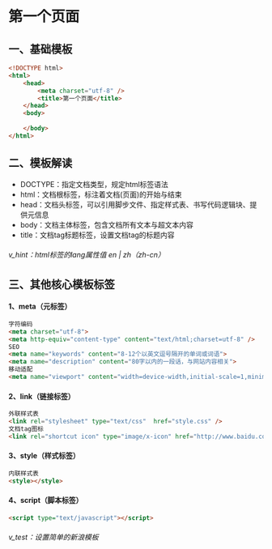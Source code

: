 # 第一个页面

## 一、基础模板

```html
<!DOCTYPE html>
<html>
    <head>
        <meta charset="utf-8" />
        <title>第一个页面</title>
    </head>
    <body>
        
    </body>
</html>
```

## 二、模板解读

* DOCTYPE：指定文档类型，规定html标签语法
* html：文档根标签，标注着文档(页面)的开始与结束
* head：文档头标签，可以引用脚步文件、指定样式表、书写代码逻辑块、提供元信息
* body：文档主体标签，包含文档所有文本与超文本内容
* title：文档tag标题标签，设置文档tag的标题内容

###### v_hint：html标签的lang属性值 en | zh（zh-cn）

## 三、其他核心模板标签

#### 1、meta（元标签）

```html
字符编码
<meta charset="utf-8">
<meta http-equiv="content-type" content="text/html;charset=utf-8" />
SEO
<meta name="keywords" content="8-12个以英文逗号隔开的单词或词语">
<meta name="description" content="80字以内的一段话，与网站内容相关">
移动适配
<meta name="viewport" content="width=device-width,initial-scale=1,minimum-scale=1,maximum-scale=1,user-scalable=no" />
```

#### 2、link（链接标签）

```html
外联样式表
<link rel="stylesheet" type="text/css"  href="style.css" />
文档tag图标
<link rel="shortcut icon" type="image/x-icon" href="http://www.baidu.com/favicon.ico" />
```

#### 3、style（样式标签）

```html
内联样式表
<style></style>
```

#### 4、script（脚本标签）

```html
<script type="text/javascript"></script>
```

###### v_test：设置简单的新浪模板

